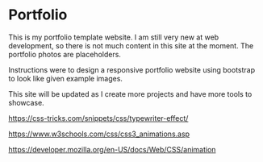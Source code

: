 # Portfolio

This is my portfolio template website. I am still very new at web development, so there is not much content in this site at the moment. The portfolio photos are placeholders.

Instructions were to design a responsive portfolio website using bootstrap to look like given example images.

This site will be updated as I create more projects and have more tools to showcase.


<!-- Site name when mouseover portfolio images    http://findmatthew.com/ -->

<!-- icons for github, linkedin -->

<!-- dynamically add elements/pages http://www.emilyridge.ie/-->
<!-- https://jonny.me/ -->

<!-- modal for site info, tooltips for links -->

<!-- button still blue after click -->

https://css-tricks.com/snippets/css/typewriter-effect/

https://www.w3schools.com/css/css3_animations.asp

https://developer.mozilla.org/en-US/docs/Web/CSS/animation